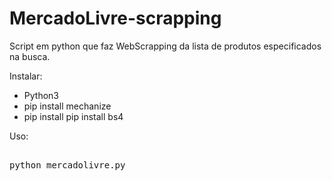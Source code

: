 # MercadoLivre-scrapping
Script em python que faz WebScrapping da lista de produtos especificados na busca.

Instalar:

- Python3
- pip install mechanize
- pip install pip install bs4

Uso: 
<pre>

python mercadolivre.py <produto>

</pre>
